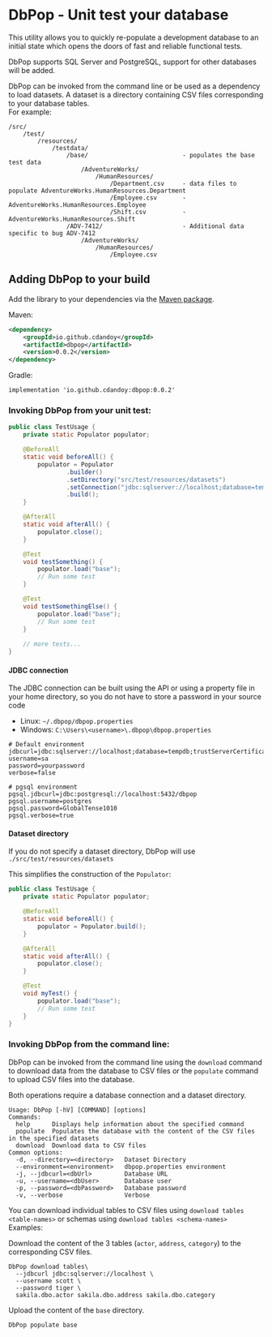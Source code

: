 # DbPop - Unit test your database

This utility allows you to quickly re-populate a development database to an initial state
which opens the doors of fast and reliable functional tests.

DbPop supports SQL Server and PostgreSQL, support for other databases will be added.

DbPop can be invoked from the command line or be used as a dependency to load datasets.
A dataset is a directory containing CSV files corresponding to your database tables.<br/>
For example:

```
/src/
    /test/
        /resources/
            /testdata/
                /base/                          - populates the base test data
                    /AdventureWorks/
                        /HumanResources/
                            /Department.csv     - data files to populate AdventureWorks.HumanResources.Department
                            /Employee.csv       -                        AdventureWorks.HumanResources.Employee
                            /Shift.csv          -                        AdventureWorks.HumanResources.Shift
                /ADV-7412/                      - Additional data specific to bug ADV-7412 
                    /AdventureWorks/
                        /HumanResources/
                            /Employee.csv
```

## Adding DbPop to your build
Add the library to your dependencies via the [Maven package](https://mvnrepository.com/artifact/io.github.cdandoy/dbpop).

Maven:
```xml
<dependency>
    <groupId>io.github.cdandoy</groupId>
    <artifactId>dbpop</artifactId>
    <version>0.0.2</version>
</dependency>
```

Gradle:
```
implementation 'io.github.cdandoy:dbpop:0.0.2'
```
### Invoking DbPop from your unit test:

```java
public class TestUsage {
    private static Populator populator;

    @BeforeAll
    static void beforeAll() {
        populator = Populator
                .builder()
                .setDirectory("src/test/resources/datasets")
                .setConnection("jdbc:sqlserver://localhost;database=tempdb;trustServerCertificate=true", "sa", "password")
                .build();
    }

    @AfterAll
    static void afterAll() {
        populator.close();
    }

    @Test
    void testSomething() {
        populator.load("base");
        // Run some test
    }

    @Test
    void testSomethingElse() {
        populator.load("base");
        // Run some test
    }
    
    // more tests...
}
```

#### JDBC connection

The JDBC connection can be built using the API or using a property file in your home directory, so you do not have to store a password in your source code
* Linux: `~/.dbpop/dbpop.properties`
* Windows: `C:\Users\<username>\.dbpop\dbpop.properties`

```properties
# Default environment
jdbcurl=jdbc:sqlserver://localhost;database=tempdb;trustServerCertificate=true
username=sa
password=yourpassword
verbose=false

# pgsql environment
pgsql.jdbcurl=jdbc:postgresql://localhost:5432/dbpop
pgsql.username=postgres
pgsql.password=GlobalTense1010
pgsql.verbose=true
```

#### Dataset directory

If you do not specify a dataset directory, DbPop will use `./src/test/resources/datasets`

This simplifies the construction of the `Populator`:

```java
public class TestUsage {
    private static Populator populator;

    @BeforeAll
    static void beforeAll() {
        populator = Populator.build();
    }

    @AfterAll
    static void afterAll() {
        populator.close();
    }

    @Test
    void myTest() {
        populator.load("base");
        // Run some test
    }
}
```

### Invoking DbPop from the command line:

DbPop can be invoked from the command line using the `download` command to download data from the database to CSV files or the `populate` command to upload CSV files into the database.<br/>

Both operations require a database connection and a dataset directory.

```text
Usage: DbPop [-hV] [COMMAND] [options]
Commands:
  help      Displays help information about the specified command
  populate  Populates the database with the content of the CSV files in the specified datasets
  download  Download data to CSV files
Common options:
  -d, --directory=<directory>   Dataset Directory
  --environment=<environment>   dbpop.properties environment
  -j, --jdbcurl=<dbUrl>         Database URL
  -u, --username=<dbUser>       Database user
  -p, --password=<dbPassword>   Database password
  -v, --verbose                 Verbose
```

You can download individual tables to CSV files using `download tables <table-names>` or schemas using `download tables <schema-names>`<br/>
Examples:

Download the content of the 3 tables (`actor`, `address`, `category`) to the corresponding CSV files.
```text
DbPop download tables\
  --jdbcurl jdbc:sqlserver://localhost \
  --username scott \
  --password tiger \
  sakila.dbo.actor sakila.dbo.address sakila.dbo.category
```

Upload the content of the `base` directory.
```text
DbPop populate base
```



